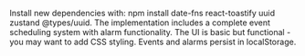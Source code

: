 Install new dependencies with: npm install date-fns react-toastify uuid zustand @types/uuid. The implementation includes a complete event scheduling system with alarm functionality. The UI is basic but functional - you may want to add CSS styling. Events and alarms persist in localStorage.